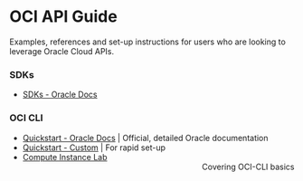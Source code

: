 # OCI API Guide
Examples, references and set-up instructions for users who are looking to leverage Oracle Cloud APIs.

### SDKs

- [SDKs - Oracle Docs](https://docs.oracle.com/en-us/iaas/Content/API/Concepts/sdks.htm)

### OCI CLI

- [Quickstart - Oracle Docs](https://docs.oracle.com/en-us/iaas/Content/API/SDKDocs/cliinstall.htm#Quickstart) | Official, detailed Oracle documentation
- [Quickstart - Custom](./oci-cli/setup-instructions.md) | For rapid set-up
- [Compute Instance Lab](./oci-cli/compute-lab.md) <div style="text-align: right"> Covering OCI-CLI basics </div>